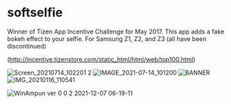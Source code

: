 # softselfie
Winner of Tizen App Incentive Challenge for May 2017. This app adds a fake bokeh effect to your selfie. For Samsung Z1, Z2, and Z3 (all have been discontinued)

(http://incentive.tizenstore.com/static_html/html/web/top100.html)

![Screen_20210714_102201 2](https://user-images.githubusercontent.com/64301921/125557078-ad4da18e-7348-4796-bab9-0019b41b7c4e.jpg)
![IMAGE_2021-07-14_101200](https://user-images.githubusercontent.com/64301921/125557084-4b16baba-fcd1-4220-ab34-377e22a6d7d4.jpg)
![BANNER](https://user-images.githubusercontent.com/64301921/125557119-cb19153e-b014-469e-94c6-878620a6077c.jpg)
![IMG_20210116_110541](https://user-images.githubusercontent.com/64301921/125557264-e33acac8-574d-408e-b16c-4fa9ce19c46e.jpg)

![WinAmpun ver 0 0 2 2021-12-07 06-19-11](https://user-images.githubusercontent.com/64301921/144938589-681de1e5-9f0a-453f-a3f8-107234c1ec9c.gif)
